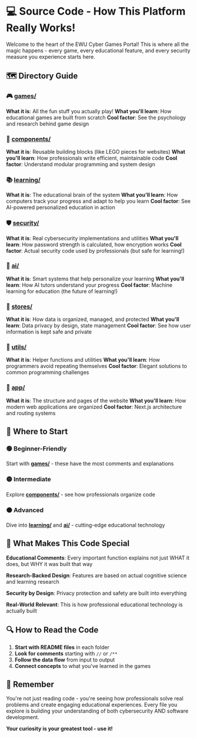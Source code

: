 # 💻 Source Code - How This Platform Really Works!

Welcome to the heart of the EWU Cyber Games Portal! This is where all the magic happens - every game, every educational feature, and every security measure you experience starts here.

## 🗺️ Directory Guide

### 🎮 [games/](games/)
**What it is**: All the fun stuff you actually play!
**What you'll learn**: How educational games are built from scratch
**Cool factor**: See the psychology and research behind game design

### 🧩 [components/](components/)
**What it is**: Reusable building blocks (like LEGO pieces for websites)
**What you'll learn**: How professionals write efficient, maintainable code
**Cool factor**: Understand modular programming and system design

### 📚 [learning/](learning/)
**What it is**: The educational brain of the system
**What you'll learn**: How computers track your progress and adapt to help you learn
**Cool factor**: See AI-powered personalized education in action

### 🛡️ [security/](security/)
**What it is**: Real cybersecurity implementations and utilities
**What you'll learn**: How password strength is calculated, how encryption works
**Cool factor**: Actual security code used by professionals (but safe for learning!)

### 🧠 [ai/](ai/)
**What it is**: Smart systems that help personalize your learning
**What you'll learn**: How AI tutors understand your progress
**Cool factor**: Machine learning for education (the future of learning!)

### 💾 [stores/](stores/)
**What it is**: How data is organized, managed, and protected
**What you'll learn**: Data privacy by design, state management
**Cool factor**: See how user information is kept safe and private

### 🔧 [utils/](utils/)
**What it is**: Helper functions and utilities
**What you'll learn**: How programmers avoid repeating themselves
**Cool factor**: Elegant solutions to common programming challenges

### 📱 [app/](app/)
**What it is**: The structure and pages of the website
**What you'll learn**: How modern web applications are organized
**Cool factor**: Next.js architecture and routing systems

## 🎯 Where to Start

### 🟢 Beginner-Friendly
Start with **[games/](games/)** - these have the most comments and explanations

### 🟡 Intermediate
Explore **[components/](components/)** - see how professionals organize code

### 🟠 Advanced
Dive into **[learning/](learning/)** and **[ai/](ai/)** - cutting-edge educational technology

## 🧠 What Makes This Code Special

**Educational Comments**: Every important function explains not just WHAT it does, but WHY it was built that way

**Research-Backed Design**: Features are based on actual cognitive science and learning research

**Security by Design**: Privacy protection and safety are built into everything

**Real-World Relevant**: This is how professional educational technology is actually built

## 🔍 How to Read the Code

1. **Start with README files** in each folder
2. **Look for comments** starting with `//` or `/**`
3. **Follow the data flow** from input to output
4. **Connect concepts** to what you've learned in the games

## 🌟 Remember

You're not just reading code - you're seeing how professionals solve real problems and create engaging educational experiences. Every file you explore is building your understanding of both cybersecurity AND software development.

**Your curiosity is your greatest tool - use it!**
